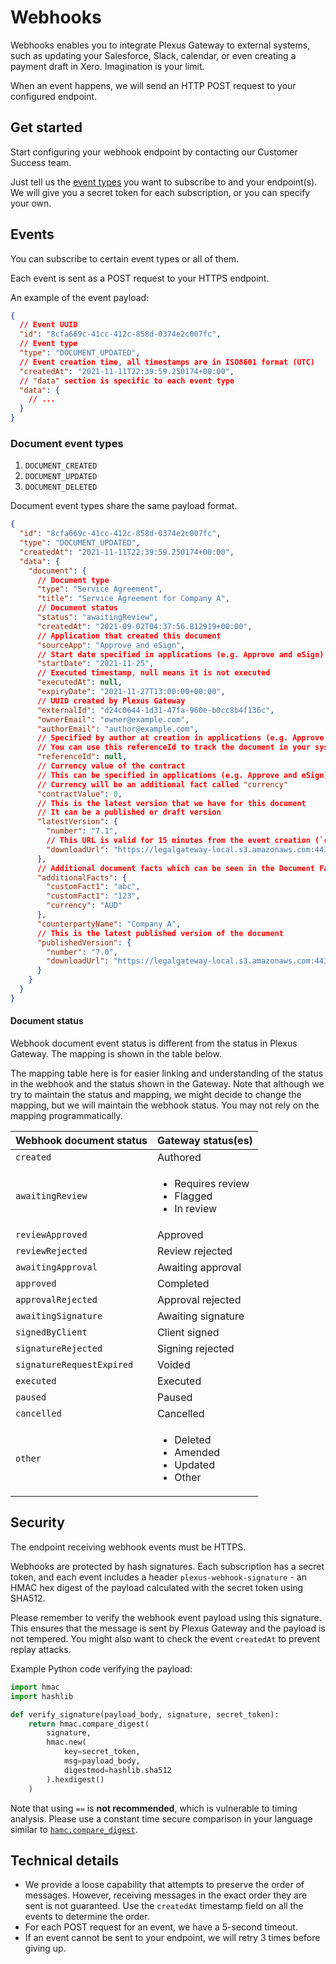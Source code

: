 # Webhooks

Webhooks enables you to integrate Plexus Gateway to external systems, such as updating your Salesforce, Slack, calendar, or even creating a payment draft in Xero. Imagination is your limit.

When an event happens, we will send an HTTP POST request to your configured endpoint.

## Get started

Start configuring your webhook endpoint by contacting our Customer Success team.

Just tell us the [event types](#events) you want to subscribe to and your endpoint(s). We will give you a secret token for each subscription, or you can specify your own.

## Events

You can subscribe to certain event types or all of them.

Each event is sent as a POST request to your HTTPS endpoint.

An example of the event payload:

```json
{
  // Event UUID
  "id": "8cfa669c-41cc-412c-858d-0374e2c007fc",
  // Event type
  "type": "DOCUMENT_UPDATED",
  // Event creation time, all timestamps are in ISO8601 format (UTC)
  "createdAt": "2021-11-11T22:39:59.250174+00:00",
  // "data" section is specific to each event type
  "data": {
    // ...
  }
}
```

### Document event types

1. `DOCUMENT_CREATED`
2. `DOCUMENT_UPDATED`
3. `DOCUMENT_DELETED`

Document event types share the same payload format.

```json
{
  "id": "8cfa669c-41cc-412c-858d-0374e2c007fc",
  "type": "DOCUMENT_UPDATED",
  "createdAt": "2021-11-11T22:39:59.250174+00:00",
  "data": {
    "document": {
      // Document type
      "type": "Service Agreement",
      "title": "Service Agreement for Company A",
      // Document status
      "status": "awaitingReview",
      "createdAt": "2021-09-02T04:37:56.812919+00:00",
      // Application that created this document
      "sourceApp": "Approve and eSign",
      // Start date specified in applications (e.g. Approve and eSign)
      "startDate": "2021-11-25",
      // Executed timestamp, null means it is not executed
      "executedAt": null,
      "expiryDate": "2021-11-27T13:00:00+00:00",
      // UUID created by Plexus Gateway
      "externalId": "d24c0644-1d31-47fa-960e-b0cc8b4f136c",
      "ownerEmail": "owner@example.com",
      "authorEmail": "author@example.com",
      // Specified by author at creation in applications (e.g. Approve and eSign)
      // You can use this referenceId to track the document in your system (e.g. Salesforce)
      "referenceId": null,
      // Currency value of the contract
      // This can be specified in applications (e.g. Approve and eSign)
      // Currency will be an additional fact called "currency"
      "contractValue": 0,
      // This is the latest version that we have for this document
      // It can be a published or draft version
      "latestVersion": {
        "number": "7.1",
        // This URL is valid for 15 minutes from the event creation (`createdAt`)
        "downloadUrl": "https://legalgateway-local.s3.amazonaws.com:443/media/documents/2499/Contract_2JS9d2q.docx"
      },
      // Additional document facts which can be seen in the Document Facts tab on a document page
      "additionalFacts": {
        "customFact1": "abc",
        "customFact1": "123",
        "currency": "AUD"
      },
      "counterpartyName": "Company A",
      // This is the latest published version of the document
      "publishedVersion": {
        "number": "7.0",
        "downloadUrl": "https://legalgateway-local.s3.amazonaws.com:443/media/documents/2499/Contract_4JF72sf.docx"
      }
    }
  }
}
```

#### Document status

Webhook document event status is different from the status in Plexus Gateway. The mapping is shown in the table below.

The mapping table here is for easier linking and understanding of the status in the webhook and the status shown in the Gateway. Note that although we try to maintain the status and mapping, we might decide to change the mapping, but we will maintain the webhook status. You may not rely on the mapping programmatically.

| Webhook document status | Gateway status(es) |
| --- | --- |
| `created` | Authored |
| `awaitingReview` | <ul><li>Requires review</li><li>Flagged</li><li>In review</li></ul> |
| `reviewApproved` | Approved |
| `reviewRejected` | Review rejected |
| `awaitingApproval` | Awaiting approval |
| `approved` | Completed |
| `approvalRejected` | Approval rejected |
| `awaitingSignature` | Awaiting signature |
| `signedByClient` | Client signed |
| `signatureRejected` | Signing rejected |
| `signatureRequestExpired` | Voided |
| `executed` | Executed |
| `paused` | Paused |
| `cancelled` | Cancelled |
| `other` | <ul><li>Deleted</li><li>Amended</li><li>Updated</li><li>Other</li></ul> |

## Security

The endpoint receiving webhook events must be HTTPS.

Webhooks are protected by hash signatures. Each subscription has a secret token, and each event includes a header `plexus-webhook-signature` - an HMAC hex digest of the payload calculated with the secret token using SHA512.

Please remember to verify the webhook event payload using this signature. This ensures that the message is sent by Plexus Gateway and the payload is not tempered. You might also want to check the event `createdAt` to prevent replay attacks.

Example Python code verifying the payload:

```python
import hmac
import hashlib

def verify_signature(payload_body, signature, secret_token):
    return hmac.compare_digest(
        signature,
        hmac.new(
            key=secret_token,
            msg=payload_body,
            digestmod=hashlib.sha512
        ).hexdigest()
    )
```

Note that using `==` is **not recommended**, which is vulnerable to timing analysis. Please use a constant time secure comparison in your language similar to [`hamc.compare_digest`](https://docs.python.org/3/library/hmac.html#hmac.compare_digest).

## Technical details

- We provide a loose capability that attempts to preserve the order of messages. However, receiving messages in the exact order they are sent is not guaranteed. Use the `createdAt` timestamp field on all the events to determine the order.
- For each POST request for an event, we have a 5-second timeout.
- If an event cannot be sent to your endpoint, we will retry 3 times before giving up.